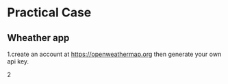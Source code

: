 # Practical Case
## Wheather app 

1.create an account at https://openweathermap.org
then generate your own api key.


2
